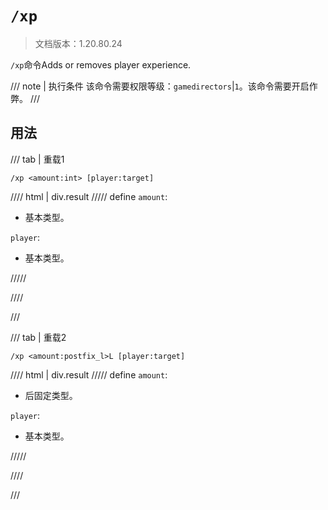 # `/xp`

> 文档版本：1.20.80.24

`/xp`命令Adds or removes player experience.

/// note | 执行条件
该命令需要权限等级：`gamedirectors`|`1`。该命令需要开启作弊。
///

## 用法

/// tab | 重载1
```mcfunction
/xp <amount:int> [player:target]
```

//// html | div.result
///// define
`amount`: <!-- md:samp int -->

- 基本类型。

`player`: <!-- md:samp target -->

- 基本类型。


/////

////

///

/// tab | 重载2
```mcfunction
/xp <amount:postfix_l>L [player:target]
```

//// html | div.result
///// define
`amount`: <!-- md:samp postfix_l -->

- 后固定类型。

`player`: <!-- md:samp target -->

- 基本类型。


/////

////

///
